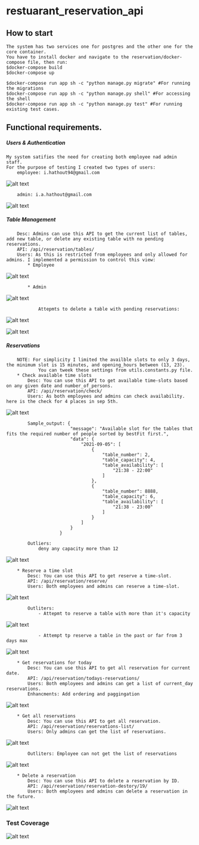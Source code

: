 # restuarant_reservation_api

## How to start
    The system has two services one for postgres and the other one for the core container.
    You have to install docker and navigate to the reservation/docker-compose file, then run:
    $docker-compose build
    $docker-compose up

    $docker-compose run app sh -c "python manage.py migrate" #For running the migrations
    $docker-compose run app sh -c "python manage.py shell" #For accessing the shell
    $docker-compose run app sh -c "python manage.py test" #For running existing test cases.

## Functional requirements. 
##### Users & Authentication

    My system satifies the need for creating both employee nad admin staff.
    For the purpose of testing I created two types of users: 
        employee: i.hathout94@gmail.com



![alt text](https://imgur.com/CGfSPnO.png)



        admin: i.a.hathout@gmail.com



![alt text](https://imgur.com/YMzU8BA.png)



##### Table Management
        Desc: Admins can use this API to get the current list of tables, add new table, or delete any existing table with no pending reservations.
        API: /api/reservation/tables/
        Users: As this is restricted from employees and only allowed for admins. I implemented a permission to control this view:
            * Employee



![alt text](https://imgur.com/e05FAnp.png "employee_table")



            * Admin



![alt text](https://imgur.com/9h12iXE.png "table_table")




                Attepmts to delete a table with pending reservations:



![alt text](https://imgur.com/VCkRjnY.png)




![alt text](https://imgur.com/1E1eOD2.png)




##### Reservations
        NOTE: For simplicity I limited the availble slots to only 3 days, the minimum slot is 15 minutes, and opening_hours between (13, 23).
                You can tweek these settings from utils.constants.py file.
        * Check available time slots
            Desc: You can use this API to get available time-slots based on any given date and number_of_persons.
            API: /api/reservation/check/
            Users: As both employees and admins can check availability. here is the check for 4 places in sep 5th.




![alt text](https://imgur.com/hemqW9y.png)




            Sample_output: {
                            "message": "Available slot for the tables that fits the required number of people sorted by bestFit first.",
                            "data": {
                                "2021-09-05": [
                                    {
                                        "table_number": 2,
                                        "table_capacity": 4,
                                        "table_availability": [
                                            "21:38 - 22:00"
                                        ]
                                    },
                                    {
                                        "table_number": 8888,
                                        "table_capacity": 6,
                                        "table_availability": [
                                            "21:38 - 23:00"
                                        ]
                                    }
                                ]
                            }
                        }
        
            Outliers:
                deny any capacity more than 12




![alt text](https://imgur.com/i1CKzWu.png)




        * Reserve a time slot
            Desc: You can use this API to get reserve a time-slot.
            API: /api/reservation/reserve/
            Users: Both employees and admins can reserve a time-slot.



![alt text](https://imgur.com/RkWadBm.png)



            Outliters:
                - Attepmt to reserve a table with more than it's capacity




![alt text](https://imgur.com/i1CKzWu.png)




                - Attempt tp reserve a table in the past or far from 3 days max




![alt text](https://imgur.com/2hLbtKQ.png)



        * Get reservations for today
            Desc: You can use this API to get all reservation for current date.
            API: /api/reservation/todays-reservations/
            Users: Both employees and admins can get a list of current_day reservations.
            Enhancments: Add ordering and paggingation 




![alt text](https://imgur.com/84LnNt2.png)



        * Get all reservations
            Desc: You can use this API to get all reservation.
            API: /api/reservation/reservations-list/
            Users: Only admins can get the list of reservations.




![alt text](https://imgur.com/5D9VUb0.png)





            Outliters: Employee can not get the list of reservations





![alt text](https://imgur.com/GY2z0JY.png)





        * Delete a reservation
            Desc: You can use this API to delete a reservation by ID.
            API: /api/reservation/reservation-destory/19/
            Users: Both employees and admins can delete a reservation in the future.



![alt text](https://i.imgur.com/vvNYET3.png)


### Test Coverage

![alt text](https://imgur.com/a/4CmqRc9.png)
